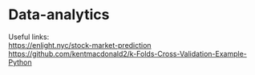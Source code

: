 # Data-analytics  
  
Useful links:  
https://enlight.nyc/stock-market-prediction  
https://github.com/kentmacdonald2/k-Folds-Cross-Validation-Example-Python  


